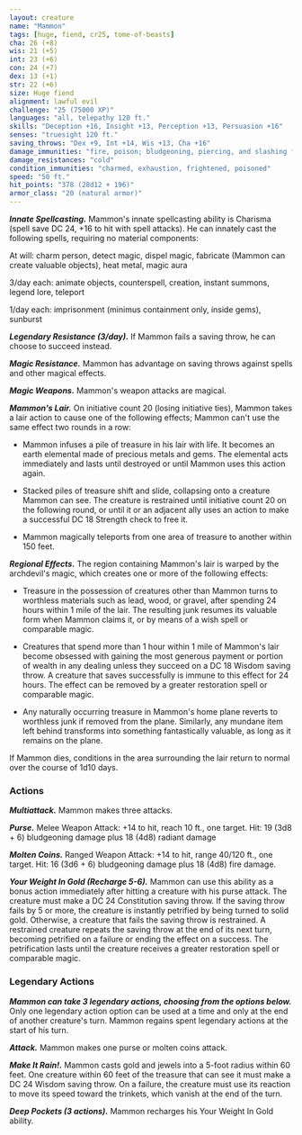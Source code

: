 ```yaml
---
layout: creature
name: "Mammon"
tags: [huge, fiend, cr25, tome-of-beasts]
cha: 26 (+8)
wis: 21 (+5)
int: 23 (+6)
con: 24 (+7)
dex: 13 (+1)
str: 22 (+6)
size: Huge fiend
alignment: lawful evil
challenge: "25 (75000 XP)"
languages: "all, telepathy 120 ft."
skills: "Deception +16, Insight +13, Perception +13, Persuasion +16"
senses: "truesight 120 ft."
saving_throws: "Dex +9, Int +14, Wis +13, Cha +16"
damage_immunities: "fire, poison; bludgeoning, piercing, and slashing from weapons that aren't silvered"
damage_resistances: "cold"
condition_immunities: "charmed, exhaustion, frightened, poisoned"
speed: "50 ft."
hit_points: "378 (28d12 + 196)"
armor_class: "20 (natural armor)"
---
```


***Innate Spellcasting.*** Mammon's innate spellcasting ability is Charisma (spell save DC 24, +16 to hit with spell attacks). He can innately cast the following spells, requiring no material components:

At will: charm person, detect magic, dispel magic, fabricate (Mammon can create valuable objects), heat metal, magic aura

3/day each: animate objects, counterspell, creation, instant summons, legend lore, teleport

1/day each: imprisonment (minimus containment only, inside gems), sunburst

***Legendary Resistance (3/day).*** If Mammon fails a saving throw, he can choose to succeed instead.

***Magic Resistance.*** Mammon has advantage on saving throws against spells and other magical effects.

***Magic Weapons.*** Mammon's weapon attacks are magical.

***Mammon's Lair.*** On initiative count 20 (losing initiative ties), Mammon takes a lair action to cause one of the following effects; Mammon can't use the same effect two rounds in a row:

- Mammon infuses a pile of treasure in his lair with life. It becomes an earth elemental made of precious metals and gems. The elemental acts immediately and lasts until destroyed or until Mammon uses this action again.

- Stacked piles of treasure shift and slide, collapsing onto a creature Mammon can see. The creature is restrained until initiative count 20 on the following round, or until it or an adjacent ally uses an action to make a successful DC 18 Strength check to free it.

- Mammon magically teleports from one area of treasure to another within 150 feet.

***Regional Effects.*** The region containing Mammon's lair is warped by the archdevil's magic, which creates one or more of the following effects:

- Treasure in the possession of creatures other than Mammon turns to worthless materials such as lead, wood, or gravel, after spending 24 hours within 1 mile of the lair. The resulting junk resumes its valuable form when Mammon claims it, or by means of a wish spell or comparable magic.

- Creatures that spend more than 1 hour within 1 mile of Mammon's lair become obsessed with gaining the most generous payment or portion of wealth in any dealing unless they succeed on a DC 18 Wisdom saving throw. A creature that saves successfully is immune to this effect for 24 hours. The effect can be removed by a greater restoration spell or comparable magic.

- Any naturally occurring treasure in Mammon's home plane reverts to worthless junk if removed from the plane. Similarly, any mundane item left behind transforms into something fantastically valuable, as long as it remains on the plane.

 If Mammon dies, conditions in the area surrounding the lair return to normal over the course of 1d10 days.

### Actions

***Multiattack.*** Mammon makes three attacks.

***Purse.*** Melee Weapon Attack: +14 to hit, reach 10 ft., one target. Hit: 19 (3d8 + 6) bludgeoning damage plus 18 (4d8) radiant damage

***Molten Coins.*** Ranged Weapon Attack: +14 to hit, range 40/120 ft., one target. Hit: 16 (3d6 + 6) bludgeoning damage plus 18 (4d8) fire damage.

***Your Weight In Gold (Recharge 5-6).*** Mammon can use this ability as a bonus action immediately after hitting a creature with his purse attack. The creature must make a DC 24 Constitution saving throw. If the saving throw fails by 5 or more, the creature is instantly petrified by being turned to solid gold. Otherwise, a creature that fails the saving throw is restrained. A restrained creature repeats the saving throw at the end of its next turn, becoming petrified on a failure or ending the effect on a success. The petrification lasts until the creature receives a greater restoration spell or comparable magic.

### Legendary Actions

***Mammon can take 3 legendary actions, choosing from the options below.*** Only one legendary action option can be used at a time and only at the end of another creature's turn. Mammon regains spent legendary actions at the start of his turn.

***Attack.*** Mammon makes one purse or molten coins attack.

***Make It Rain!.*** Mammon casts gold and jewels into a 5-foot radius within 60 feet. One creature within 60 feet of the treasure that can see it must make a DC 24 Wisdom saving throw. On a failure, the creature must use its reaction to move its speed toward the trinkets, which vanish at the end of the turn.

***Deep Pockets (3 actions).*** Mammon recharges his Your Weight In Gold ability.

